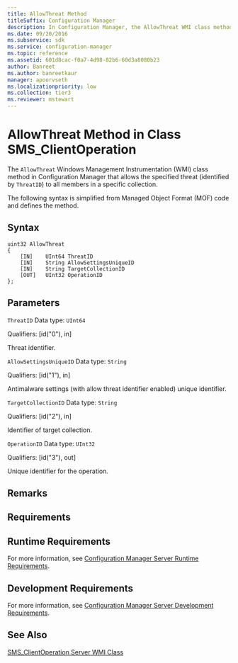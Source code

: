 ```yaml
---
title: AllowThreat Method
titleSuffix: Configuration Manager
description: In Configuration Manager, the AllowThreat WMI class method that allows the specified threat to all members in a specific collection.
ms.date: 09/20/2016
ms.subservice: sdk
ms.service: configuration-manager
ms.topic: reference
ms.assetid: 601d8cac-f0a7-4d98-82b6-60d3a8080b23
author: Banreet
ms.author: banreetkaur
manager: apoorvseth
ms.localizationpriority: low
ms.collection: tier3
ms.reviewer: mstewart
---
```

# AllowThreat Method in Class SMS_ClientOperation
The `AllowThreat` Windows Management Instrumentation (WMI) class method in Configuration Manager that allows the specified threat (identified by `ThreatID`) to all members in a specific collection.

 The following syntax is simplified from Managed Object Format (MOF) code and defines the method.

## Syntax

```
uint32 AllowThreat
{
    [IN]    UInt64 ThreatID
    [IN]    String AllowSettingsUniqueID
    [IN]    String TargetCollectionID
    [OUT]   UInt32 OperationID
};
```

## Parameters
 `ThreatID`
 Data type: `UInt64`

 Qualifiers: [id("0"), in]

 Threat identifier.

 `AllowSettingsUniqueID`
 Data type: `String`

 Qualifiers: [id("1"), in]

 Antimalware settings (with allow threat identifier enabled) unique identifier.

 `TargetCollectionID`
 Data type: `String`

 Qualifiers: [id("2"), in]

 Identifier of target collection.

 `OperationID`
 Data type: `UInt32`

 Qualifiers: [id("3"), out]

 Unique identifier for the operation.

## Remarks

## Requirements

## Runtime Requirements
 For more information, see [Configuration Manager Server Runtime Requirements](../../../develop/core/reqs/server-runtime-requirements.md).

## Development Requirements
 For more information, see [Configuration Manager Server Development Requirements](../../../develop/core/reqs/server-development-requirements.md).

## See Also
 [SMS_ClientOperation Server WMI Class](../../../develop/reference/protect/sms_clientoperation-server-wmi-class.md)
